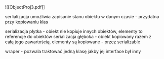 ![[ObjectProj3.pdf]]

serlializacja umożliwia zapisanie stanu obiektu w danym czasie - przydatna przy kopiowaniu klas

serializacja płytka - obiekt nie kopiuje innych obiektów, elementy to referencje do obiektów
serializacja głęboka - obiekt kopiowany razem z całą jego zawartością, elementy są kopiowane - przez serializable

wraper - pozwala traktować jedną klasę jakby jej interface był inny

